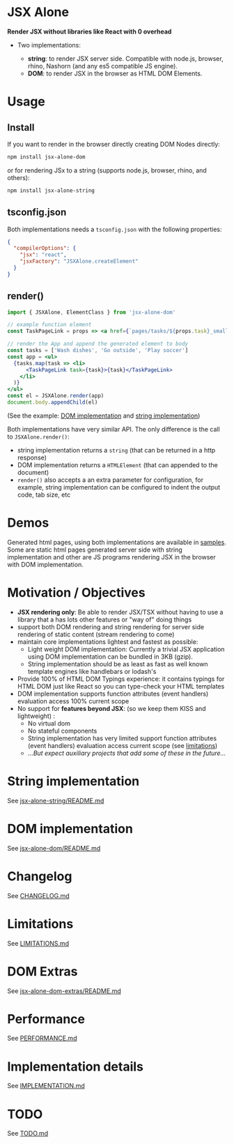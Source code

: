 # JSX Alone 

**Render JSX without libraries like React with 0 overhead**

 * Two implementations: 

   * **string**: to render JSX server side. Compatible with node.js, browser, rhino, Nashorn (and any es5 compatible JS engine).
   * **DOM**: to render JSX in the browser as HTML DOM Elements.

# Usage

## Install

If you want to render in the browser directly creating DOM Nodes directly:

```sh
npm install jsx-alone-dom
```

or for rendering JSx to a string (supports node.js, browser, rhino, and others):

```sh
npm install jsx-alone-string
```


## tsconfig.json

Both implementations needs a `tsconfig.json` with the following properties: 

```json
{
  "compilerOptions": {
    "jsx": "react",
    "jsxFactory": "JSXAlone.createElement"
  }
}
```

## render()

```jsx
import { JSXAlone, ElementClass } from 'jsx-alone-dom'

// example function element
const TaskPageLink = props => <a href={`pages/tasks/${props.task}_small.html`}>{props.children}</a>

// render the App and append the generated element to body
const tasks = ['Wash dishes', 'Go outside', 'Play soccer']
const app = <ul>
  {tasks.map(task => <li>
      <TaskPageLink task={task}>{task}</TaskPageLink>
    </li>
  )}
</ul>
const el = JSXAlone.render(app)
document.body.appendChild(el)
```

(See the example: [DOM implementation](https://cancerberosgx.github.io/jsx-alone/jsx-alone-dom-sample-project/simple/index-min.html) and [string implementation](https://cancerberosgx.github.io/jsx-alone/jsx-alone-string-sample-project/simple-indented.html))

Both implementations have very similar API. The only difference is the call to `JSXAlone.render()`:

  * string implementation returns a `string` (that can be returned in a http response)
  * DOM implementation returns a `HTMLElement` (that can appended to the document)
  * `render()` also accepts a an extra parameter for configuration, for example, string implementation can be configured to indent the output code, tab size, etc 


# Demos

Generated html pages, using both implementations are available in [samples](https://cancerberosgx.github.io/jsx-alone/index.html). Some are static html pages generated server side with string implementation and other are JS programs rendering JSX in the browser with DOM implementation.


# Motivation / Objectives

 * **JSX rendering only**: Be able to render JSX/TSX without having to use a library that a has lots other features or "way of" doing things 
 * support both DOM rendering and string rendering for server side rendering of static content (stream rendering to come)
 * maintain core implementations lightest and fastest as possible:
   * Light weight DOM implementation: Currently a trivial JSX application using DOM implementation can be bundled in 3KB (gzip).
   * String implementation should be as least as fast as well known template engines like handlebars or lodash's
 * Provide 100% of HTML DOM Typings experience: it contains typings for HTML DOM just like React so you can type-check your HTML templates
 * DOM implementation supports function attributes (event handlers) evaluation access 100% current scope
 * No support for **features beyond JSX**: (so we keep them KISS and lightweight) :
   * No virtual dom
   * No stateful components 
   * String implementation has very limited support function attributes (event handlers) evaluation access current scope (see [limitations](LIMITATIONS.md))
   * *...But expect auxiliary projects that add some of these in the future...*



# String implementation

See  [jsx-alone-string/README.md](jsx-alone-string/README.md)

# DOM implementation

See [jsx-alone-dom/README.md](jsx-alone-dom/README.md)

# Changelog

See [CHANGELOG.md](CHANGELOG.md)

# Limitations

See [LIMITATIONS.md](LIMITATIONS.md)

# DOM Extras

See [jsx-alone-dom-extras/README.md](jsx-alone-dom/README.md)

# Performance

See [PERFORMANCE.md](PERFORMANCE.md)

# Implementation details

See [IMPLEMENTATION.md](IMPLEMENTATION.md)

# TODO

See [TODO.md](TODO.md)